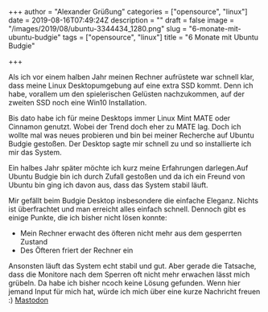 +++
author = "Alexander Grüßung"
categories = ["opensource", "linux"]
date = 2019-08-16T07:49:24Z
description = ""
draft = false
image = "/images/2019/08/ubuntu-3344434_1280.png"
slug = "6-monate-mit-ubuntu-budgie"
tags = ["opensource", "linux"]
title = "6 Monate mit Ubuntu Budgie"

+++

Als ich vor einem halben Jahr meinen Rechner aufrüstete war schnell klar, dass meine Linux Desktopumgebung auf eine extra SSD kommt. Denn ich habe, vorallem um den spielerischen Gelüsten nachzukommen, auf der zweiten SSD noch eine Win10 Installation.

Bis dato habe ich für meine Desktops immer Linux Mint MATE oder Cinnamon genutzt. Wobei der Trend doch eher zu MATE lag. Doch ich wollte mal was neues probieren und bin bei meiner Recherche auf Ubuntu Budgie gestoßen. Der Desktop sagte mir schnell zu und so installierte ich mir das System.

Ein halbes Jahr später möchte ich kurz meine Erfahrungen darlegen.Auf Ubuntu Budgie bin ich durch Zufall gestoßen und da ich ein Freund von Ubuntu bin ging ich davon aus, dass das System stabil läuft.

Mir gefällt beim Budgie Desktop insbesondere die einfache Eleganz. Nichts ist überfrachtet und man erreicht alles einfach schnell. Dennoch gibt es einige Punkte, die ich bisher nicht lösen konnte:

* Mein Rechner erwacht des öfteren nicht mehr aus dem gesperrten Zustand
* Des Öfteren friert der Rechner ein

Ansonsten läuft das System echt stabil und gut. Aber gerade die Tatsache, dass die Monitore nach dem Sperren oft nicht mehr erwachen lässt mich grübeln. Da habe ich bisher ncoch keine Lösung gefunden. Wenn hier jemand Input für mich hat, würde ich mich über eine kurze Nachricht freuen :) [Mastodon](https://social.tchncs.de/@devinius)

